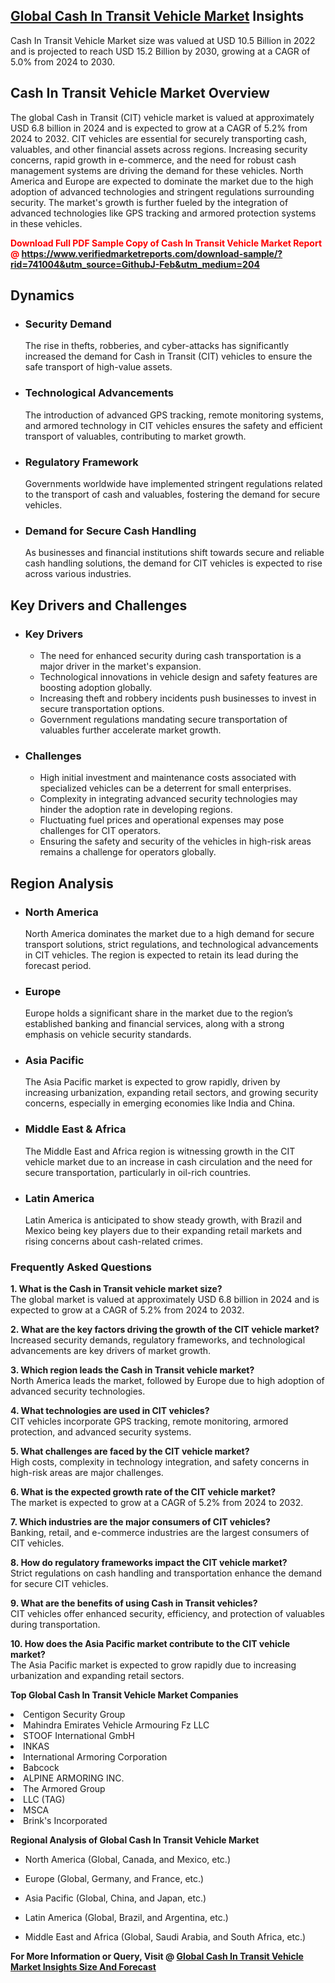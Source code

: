 <h2><a href="https://www.verifiedmarketreports.com/download-sample/?rid=741004&amp;utm_source=GithubJ&amp;utm_medium=204" target="_blank">Global Cash In Transit Vehicle Market</a> Insights</h2><p>Cash In Transit Vehicle Market size was valued at USD 10.5 Billion in 2022 and is projected to reach USD 15.2 Billion by 2030, growing at a CAGR of 5.0% from 2024 to 2030.</p><p> <h2>Cash In Transit Vehicle Market Overview</h2> <p>The global Cash in Transit (CIT) vehicle market is valued at approximately USD 6.8 billion in 2024 and is expected to grow at a CAGR of 5.2% from 2024 to 2032. CIT vehicles are essential for securely transporting cash, valuables, and other financial assets across regions. Increasing security concerns, rapid growth in e-commerce, and the need for robust cash management systems are driving the demand for these vehicles. North America and Europe are expected to dominate the market due to the high adoption of advanced technologies and stringent regulations surrounding security. The market's growth is further fueled by the integration of advanced technologies like GPS tracking and armored protection systems in these vehicles.</p> <p><strong><p><span class=""><span style="color: #ff0000;"><strong>Download Full PDF Sample Copy of Cash In Transit Vehicle Market Report</strong> @ </span><a href="https://www.verifiedmarketreports.com/download-sample/?rid=741004&amp;utm_source=GithubJ-Feb&amp;utm_medium=204" target="_blank">https://www.verifiedmarketreports.com/download-sample/?rid=741004&amp;utm_source=GithubJ-Feb&amp;utm_medium=204</a></span></p></strong></p> <h2>Dynamics</h2> <ul> <li><h3>Security Demand</h3> The rise in thefts, robberies, and cyber-attacks has significantly increased the demand for Cash in Transit (CIT) vehicles to ensure the safe transport of high-value assets. </li> <li><h3>Technological Advancements</h3> The introduction of advanced GPS tracking, remote monitoring systems, and armored technology in CIT vehicles ensures the safety and efficient transport of valuables, contributing to market growth. </li> <li><h3>Regulatory Framework</h3> Governments worldwide have implemented stringent regulations related to the transport of cash and valuables, fostering the demand for secure vehicles. </li> <li><h3>Demand for Secure Cash Handling</h3> As businesses and financial institutions shift towards secure and reliable cash handling solutions, the demand for CIT vehicles is expected to rise across various industries. </li> </ul> <h2>Key Drivers and Challenges</h2> <ul> <li><h3>Key Drivers</h3> <ul> <li>The need for enhanced security during cash transportation is a major driver in the market's expansion.</li> <li>Technological innovations in vehicle design and safety features are boosting adoption globally.</li> <li>Increasing theft and robbery incidents push businesses to invest in secure transportation options.</li> <li>Government regulations mandating secure transportation of valuables further accelerate market growth.</li> </ul> </li> <li><h3>Challenges</h3> <ul> <li>High initial investment and maintenance costs associated with specialized vehicles can be a deterrent for small enterprises.</li> <li>Complexity in integrating advanced security technologies may hinder the adoption rate in developing regions.</li> <li>Fluctuating fuel prices and operational expenses may pose challenges for CIT operators.</li> <li>Ensuring the safety and security of the vehicles in high-risk areas remains a challenge for operators globally.</li> </ul> </li> </ul> <h2>Region Analysis</h2> <ul> <li><h3>North America</h3> North America dominates the market due to a high demand for secure transport solutions, strict regulations, and technological advancements in CIT vehicles. The region is expected to retain its lead during the forecast period. </li> <li><h3>Europe</h3> Europe holds a significant share in the market due to the region’s established banking and financial services, along with a strong emphasis on vehicle security standards. </li> <li><h3>Asia Pacific</h3> The Asia Pacific market is expected to grow rapidly, driven by increasing urbanization, expanding retail sectors, and growing security concerns, especially in emerging economies like India and China. </li> <li><h3>Middle East & Africa</h3> The Middle East and Africa region is witnessing growth in the CIT vehicle market due to an increase in cash circulation and the need for secure transportation, particularly in oil-rich countries. </li> <li><h3>Latin America</h3> Latin America is anticipated to show steady growth, with Brazil and Mexico being key players due to their expanding retail markets and rising concerns about cash-related crimes. </li> </ul> <h3>Frequently Asked Questions</h3> <p><strong>1. What is the Cash in Transit vehicle market size?</strong><br> The global market is valued at approximately USD 6.8 billion in 2024 and is expected to grow at a CAGR of 5.2% from 2024 to 2032.</p> <p><strong>2. What are the key factors driving the growth of the CIT vehicle market?</strong><br> Increased security demands, regulatory frameworks, and technological advancements are key drivers of market growth.</p> <p><strong>3. Which region leads the Cash in Transit vehicle market?</strong><br> North America leads the market, followed by Europe due to high adoption of advanced security technologies.</p> <p><strong>4. What technologies are used in CIT vehicles?</strong><br> CIT vehicles incorporate GPS tracking, remote monitoring, armored protection, and advanced security systems.</p> <p><strong>5. What challenges are faced by the CIT vehicle market?</strong><br> High costs, complexity in technology integration, and safety concerns in high-risk areas are major challenges.</p> <p><strong>6. What is the expected growth rate of the CIT vehicle market?</strong><br> The market is expected to grow at a CAGR of 5.2% from 2024 to 2032.</p> <p><strong>7. Which industries are the major consumers of CIT vehicles?</strong><br> Banking, retail, and e-commerce industries are the largest consumers of CIT vehicles.</p> <p><strong>8. How do regulatory frameworks impact the CIT vehicle market?</strong><br> Strict regulations on cash handling and transportation enhance the demand for secure CIT vehicles.</p> <p><strong>9. What are the benefits of using Cash in Transit vehicles?</strong><br> CIT vehicles offer enhanced security, efficiency, and protection of valuables during transportation.</p> <p><strong>10. How does the Asia Pacific market contribute to the CIT vehicle market?</strong><br> The Asia Pacific market is expected to grow rapidly due to increasing urbanization and expanding retail sectors.</p> </p><p><strong>Top Global Cash In Transit Vehicle Market Companies</strong></p><div data-test-id=""><p><li>Centigon Security Group</li><li> Mahindra Emirates Vehicle Armouring Fz LLC</li><li> STOOF International GmbH</li><li> INKAS</li><li> International Armoring Corporation</li><li> Babcock</li><li> ALPINE ARMORING INC.</li><li> The Armored Group</li><li> LLC (TAG)</li><li> MSCA</li><li> Brink's Incorporated</li></p><div><strong>Regional Analysis of&nbsp;Global Cash In Transit Vehicle Market</strong></div><ul><li dir="ltr"><p dir="ltr">North America&nbsp;(Global, Canada, and Mexico, etc.)</p></li><li dir="ltr"><p dir="ltr">Europe (Global, Germany, and France, etc.)</p></li><li dir="ltr"><p dir="ltr">Asia Pacific&nbsp;(Global, China, and Japan, etc.)</p></li><li dir="ltr"><p dir="ltr">Latin America&nbsp;(Global, Brazil, and Argentina, etc.)</p></li><li dir="ltr">Middle East and Africa&nbsp;(Global, Saudi Arabia, and South Africa, etc.)</li></ul><p><strong>For More Information or Query, Visit @&nbsp;</strong><strong><a href="https://www.verifiedmarketreports.com/product/cash-in-transit-vehicle-market/?utm_source=GithubJ&amp;utm_medium=204" target="_blank">Global Cash In Transit Vehicle Market Insights Size And Forecast</a></strong></p></div>
